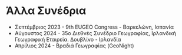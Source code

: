 # Άλλα Συνέδρια

- Σεπτέμβριος 2023 - 9th EUGEO Congress - Βαρκελώνη, Ισπανία
- Αύγουστος 2024 - 35o Διεθνές Συνέδριο Γεωγραφίας, Ιρλανδική Γεωγραφική Εταιρεία. Δουβλίνο - Ιρλανδία
- Απρίλιος 2024 - Βραδιά Γεωγραφίας (GeoNight)
